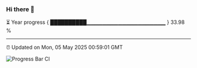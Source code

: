 ### Hi there 👋

⏳ Year progress { ██████████▁▁▁▁▁▁▁▁▁▁▁▁▁▁▁▁▁▁▁▁ } 33.98 %

---

⏰ Updated on Mon, 05 May 2025 00:59:01 GMT

![Progress Bar CI](https://github.com/Shyam-Makwana/GitHub-Actions-Demo/workflows/Progress%20Bar%20CI/badge.svg)
